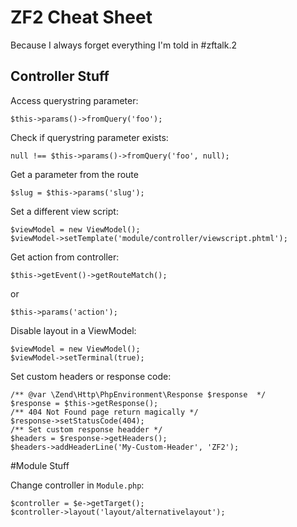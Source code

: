 ZF2 Cheat Sheet
===============
Because I always forget everything I'm told in #zftalk.2

Controller Stuff
----------------
Access querystring parameter:

    $this->params()->fromQuery('foo');

Check if querystring parameter exists:

    null !== $this->params()->fromQuery('foo', null);
    
Get a parameter from the route

    $slug = $this->params('slug');

Set a different view script:
    
    $viewModel = new ViewModel();
    $viewModel->setTemplate('module/controller/viewscript.phtml');
    
Get action from controller:

    $this->getEvent()->getRouteMatch();
    
or
    
    $this->params('action');
    
Disable layout in a ViewModel:

    $viewModel = new ViewModel();
    $viewModel->setTerminal(true);
    
Set custom headers or response code:

    /** @var \Zend\Http\PhpEnvironment\Response $response  */
    $response = $this->getResponse();
    /** 404 Not Found page return magically */
    $response->setStatusCode(404);
    /** Set custom response headder */
    $headers = $response->getHeaders();
    $headers->addHeaderLine('My-Custom-Header', 'ZF2');
    
#Module Stuff

Change controller in `Module.php`:

    $controller = $e->getTarget();
    $controller->layout('layout/alternativelayout');